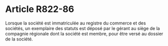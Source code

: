 # Article R822-86

Lorsque la société est immatriculée au registre du commerce et des sociétés, un exemplaire des statuts est déposé par le gérant au siège de la compagnie régionale dont la société est membre, pour être versé au dossier de la société.
